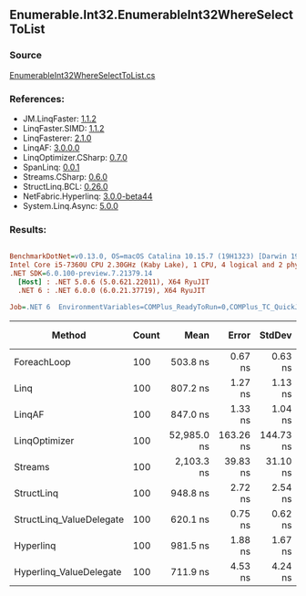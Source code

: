 ﻿## Enumerable.Int32.EnumerableInt32WhereSelectToList

### Source
[EnumerableInt32WhereSelectToList.cs](../LinqBenchmarks/Enumerable/Int32/EnumerableInt32WhereSelectToList.cs)

### References:
- JM.LinqFaster: [1.1.2](https://www.nuget.org/packages/JM.LinqFaster/1.1.2)
- LinqFaster.SIMD: [1.1.2](https://www.nuget.org/packages/LinqFaster.SIMD/1.0.3)
- LinqFasterer: [2.1.0](https://www.nuget.org/packages/LinqFasterer/2.1.0)
- LinqAF: [3.0.0.0](https://www.nuget.org/packages/LinqAF/3.0.0.0)
- LinqOptimizer.CSharp: [0.7.0](https://www.nuget.org/packages/LinqOptimizer.CSharp/0.7.0)
- SpanLinq: [0.0.1](https://www.nuget.org/packages/SpanLinq/0.0.1)
- Streams.CSharp: [0.6.0](https://www.nuget.org/packages/Streams.CSharp/0.6.0)
- StructLinq.BCL: [0.26.0](https://www.nuget.org/packages/StructLinq/0.26.0)
- NetFabric.Hyperlinq: [3.0.0-beta44](https://www.nuget.org/packages/NetFabric.Hyperlinq/3.0.0-beta44)
- System.Linq.Async: [5.0.0](https://www.nuget.org/packages/System.Linq.Async/5.0.0)

### Results:
``` ini

BenchmarkDotNet=v0.13.0, OS=macOS Catalina 10.15.7 (19H1323) [Darwin 19.6.0]
Intel Core i5-7360U CPU 2.30GHz (Kaby Lake), 1 CPU, 4 logical and 2 physical cores
.NET SDK=6.0.100-preview.7.21379.14
  [Host] : .NET 5.0.6 (5.0.621.22011), X64 RyuJIT
  .NET 6 : .NET 6.0.0 (6.0.21.37719), X64 RyuJIT

Job=.NET 6  EnvironmentVariables=COMPlus_ReadyToRun=0,COMPlus_TC_QuickJitForLoops=1,COMPlus_TieredPGO=1  Runtime=.NET 6.0  

```
|                   Method | Count |        Mean |     Error |    StdDev |          Ratio | RatioSD |   Gen 0 | Gen 1 | Gen 2 | Allocated |
|------------------------- |------ |------------:|----------:|----------:|---------------:|--------:|--------:|------:|------:|----------:|
|              ForeachLoop |   100 |    503.8 ns |   0.67 ns |   0.63 ns |       baseline |         |  0.5846 |     - |     - |   1,224 B |
|                     Linq |   100 |    807.2 ns |   1.27 ns |   1.13 ns |   1.60x slower |   0.00x |  0.6418 |     - |     - |   1,344 B |
|                   LinqAF |   100 |    847.0 ns |   1.33 ns |   1.04 ns |   1.68x slower |   0.00x |  0.5846 |     - |     - |   1,224 B |
|            LinqOptimizer |   100 | 52,985.0 ns | 163.26 ns | 144.73 ns | 105.16x slower |   0.28x | 15.5640 |     - |     - |  32,566 B |
|                  Streams |   100 |  2,103.3 ns |  39.83 ns |  31.10 ns |   4.17x slower |   0.06x |  0.8430 |     - |     - |   1,768 B |
|               StructLinq |   100 |    948.8 ns |   2.72 ns |   2.54 ns |   1.88x slower |   0.00x |  0.2785 |     - |     - |     584 B |
| StructLinq_ValueDelegate |   100 |    620.1 ns |   0.75 ns |   0.62 ns |   1.23x slower |   0.00x |  0.2365 |     - |     - |     496 B |
|                Hyperlinq |   100 |    981.5 ns |   1.88 ns |   1.67 ns |   1.95x slower |   0.00x |  0.2365 |     - |     - |     496 B |
|  Hyperlinq_ValueDelegate |   100 |    711.9 ns |   4.53 ns |   4.24 ns |   1.41x slower |   0.01x |  0.2365 |     - |     - |     496 B |
